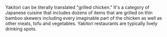 Yakitori can be literally translated "grilled chicken." It's a category of Japanese cuisine that includes dozens of items that are grilled on thin bamboo skewers including every imaginable part of the chicken as well as other meats, tofu and vegetables. Yakitori restaurants are typically lively drinking spots.